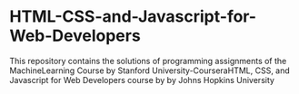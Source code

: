# HTML-CSS-and-Javascript-for-Web-Developers
This repository contains the solutions of programming assignments of the MachineLearning Course by Stanford University-CourseraHTML, CSS, and Javascript for Web Developers course by by Johns Hopkins University
